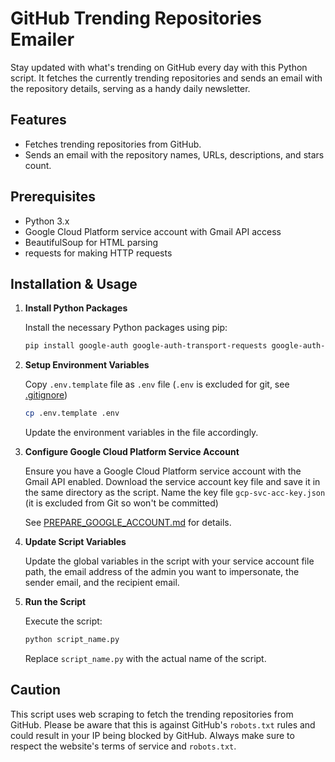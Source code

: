 # GitHub Trending Repositories Emailer

Stay updated with what's trending on GitHub every day with this Python script. It fetches the currently trending repositories and sends an email with the repository details, serving as a handy daily newsletter.

## Features

- Fetches trending repositories from GitHub.
- Sends an email with the repository names, URLs, descriptions, and stars count.

## Prerequisites

- Python 3.x
- Google Cloud Platform service account with Gmail API access
- BeautifulSoup for HTML parsing
- requests for making HTTP requests

## Installation & Usage

1. **Install Python Packages**

    Install the necessary Python packages using pip:

    ```bash
    pip install google-auth google-auth-transport-requests google-auth-oauthlib google-auth-httplib2 google-api-python-client beautifulsoup4 requests
    ```

2. **Setup Environment Variables**

    Copy `.env.template` file as `.env` file (`.env` is excluded for git, see [.gitignore](.gitignore))
    
    ```bash
    cp .env.template .env
    ```

    Update the environment variables in the file accordingly.

3. **Configure Google Cloud Platform Service Account**

    Ensure you have a Google Cloud Platform service account with the Gmail API enabled. Download the service account key file and save it in the same directory as the script. Name the key file `gcp-svc-acc-key.json` (it is excluded from Git so won't be committed)

    See [PREPARE_GOOGLE_ACCOUNT.md](PREPARE_GOOGLE_ACCOUNT.md) for details.

4. **Update Script Variables**

    Update the global variables in the script with your service account file path, the email address of the admin you want to impersonate, the sender email, and the recipient email.

5. **Run the Script**

    Execute the script:

    ```bash
    python script_name.py
    ```

    Replace `script_name.py` with the actual name of the script.

## Caution

This script uses web scraping to fetch the trending repositories from GitHub. Please be aware that this is against GitHub's `robots.txt` rules and could result in your IP being blocked by GitHub. Always make sure to respect the website's terms of service and `robots.txt`.
